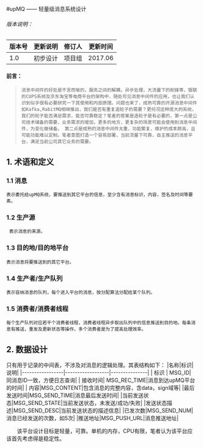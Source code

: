 #upMQ —— 轻量级消息系统设计
###### 版本说明：
| 版本号|更新说明|修订人|更新时间|
|----------|------------|---------|------------|
|  1.0   | 初步设计| 项目组| 2017.06|
#### 前言：
>     消息中间件的好处是不言而喻的，服务之间的解耦，异步处理，大流量下的削锋等，银联的CUPS系统及京东淘宝等电商平台的架构中，随处可见消息中间件的应用，也让我们认识到似乎很有必要研究一下其使用和内部原理。问题也来了，成熟可靠的开源消息中间件如Kafka,RabitMQ相继推出，我们是否有重复造轮子的需要？更何况这种庞大的系统，我们的轮子能否满足需求，能否可靠稳定？笔者的答案是造轮子是有必要的，第一点是公司技术储备的需要，业务需求的增加，更多的地方，更复杂的场景可能会使用到消息中间件，为变化做储备。 第二点是成熟的消息中间件太重，功能繁复，维护的成本颇高，且可能功能难以定制。笔者意图打造一个容易部署，当前流量下可靠，自主推送的消息平台，满足当前公司其它业务的需要。
## 1. 术语和定义
### 1.1 消息
    表示委托给upMQ系统，要推送到其它平台的信息，至少含有消息标识，内容，签名及时间等要素。
### 1.2 生产源
     表示消息的来源。
### 1.3 目的地/目的地平台
    表示消息将要推送到的其它平台。
### 1.4 生产者/生产队列
    表示容纳消息的队列，每个进入平台的消息，按分配算法分配给某个队列。
### 1.5 消费者/消费者线程
    每个生产队列对应若干个消费者线程，消费者线程异步取出队列中的信息推送到目的地。每条消息有推送，重发及更新状态等操作，多个消费者是为了提高处理效率。
## 2. 数据设计
只有用于记录的中间表，不涉及对消息的逻辑处理。其表结构如下：
|名称|标识|说明|
|-----------------|------------------|---------------|
|  标识  | MSG_ID| 同消息ID一致，方便日志查询| 
|  接收时间| MSG_REC_TIME|消息到达upMQ平台的时间|
| 内容|MSG_CONTENT|包含消息的完整内容，含data，sign域等|
|最后发送时间|MSG_SEND_TIME|消息最后发送时间|
|当前发送状态|MSG_SEND_STATE|当前发送状态，未发送/成功/失败|
|发送状态描述|MSG_SEND_DESC|当前发送状态的描述信息|
|已发次数|MSG_SEND_NUM|消息已经发送的次数，如5次|
|推送地址|MSG_PUSH_URL|消息推送地址|

&ensp;&ensp;&ensp;&ensp;该平台设计目标是轻量，可靠。单机的内存，CPU有限，笔者认为该平台应该首先考虑得是稳定性。
